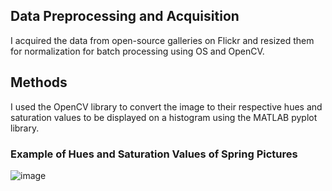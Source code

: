 <h2>Data Preprocessing and Acquisition</h2>
  I acquired the data from open-source galleries on Flickr and resized them for normalization for batch processing using OS and OpenCV.
<h2>Methods</h2>
  I used the OpenCV library to convert the image to their respective hues and saturation values to be displayed on a histogram using the MATLAB pyplot library.

<h3>Example of Hues and Saturation Values of Spring Pictures</h3>

![image](https://github.com/idoran/image_processor/assets/70669760/64ffc2d7-13c9-45cb-87c4-53698fc562d6)
